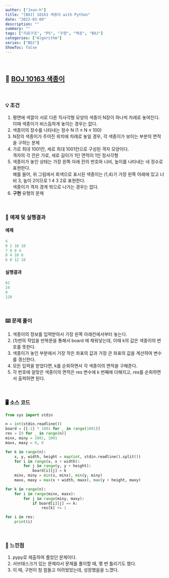 ```yaml
---
author: ["Jxun-h"]
title: "[BOJ] 10163 색종이 with Python"
date: "2022-03-09"
description: ""
summary: ""
tags: ["자료구조", "PS", "구현", "백준", "BOJ"]
categories: ["Algorithm"]
series: ["BOJ"]
ShowToc: false
---
```


<br>

## 📌 <a href="https://www.acmicpc.net/problem/10163" target="_blank">BOJ 10163 색종이</a>

<br>

### 💡 조건

1.  평면에 색깔이 서로 다른 직사각형 모양의 색종이 N장이 하나씩 차례로 놓여진다. 이때 색종이가 비스듬하게 놓이는 경우는 없다.
2.  색종이의 장수를 나타내는 정수 N (1 ≤ N ≤ 100)
3.  N장의 색종이가 주어진 위치에 차례로 놓일 경우, 각 색종이가 보이는 부분의 면적을 구하는 문제
4.  가로 최대 1001칸, 세로 최대 1001칸으로 구성된 격자 모양이다.  
    격자의 각 칸은 가로, 세로 길이가 1인 면적이 1인 정사각형
5.  색종이가 놓인 상태는 가장 왼쪽 아래 칸의 번호와 너비, 높이를 나타내는 네 정수로 표현한다.  
    예를 들어, 위 그림에서 회색으로 표시된 색종이는 (1,4)가 가장 왼쪽 아래에 있고 너비 3, 높이 2이므로 1 4 3 2로 표현한다.  
    색종이가 격자 경계 밖으로 나가는 경우는 없다.
6.  **구현** 유형의 문제

<br>

### 🔖 예제 및 실행결과

#### 예제

```py
4
0 2 10 10
7 9 8 4
8 4 10 6
6 0 12 10
```

#### 실행결과

```py
62
24
0
120
```

<br>

### ⌨️ 문제 풀이

1.  색종이의 정보를 입력받아서 가장 왼쪽 아래칸에서부터 놓는다.
2.  (1)번의 작업을 반복문을 통해서 board 에 채워넣는데, 이때 k의 값은 색종이의 번호를 뜻한다.
3.  색종이가 놓인 부분에서 가장 작은 좌표의 값과 가장 큰 좌표의 값을 계산하여 변수를 갱신한다.
4.  모든 입력을 받았다면, k를 순회하면서 각 색종이의 면적을 구해준다.
5.  각 번호에 알맞은 색종이의 면적은 res 변수에 k 번째에 더해지고, res를 순회하면서 출력하면 된다.

<br>

### 🖥 소스 코드

```py
from sys import stdin

n = int(stdin.readline())
board = [[-1] * 1001 for _ in range(1001)]
res = [0 for _ in range(n)]
minx, miny = 1001, 1001
maxx, maxy = 0, 0

for k in range(n):
    x, y, width, height = map(int, stdin.readline().split())
    for i in range(x, x + width):
        for j in range(y, y + height):
            board[i][j] = k
    minx, miny = min(x, minx), min(y, miny)
    maxx, maxy = max(x + width, maxx), max(y + height, maxy)

for k in range(n):
    for i in range(minx, maxx):
        for j in range(miny, maxy):
            if board[i][j] == k:
                res[k] += 1

for i in res:
    print(i)
```

<br>

### 💾 느낀점

1.  pypy로 제출하여 풀었던 문제이다.
2.  서브태스크가 있는 문제라서 문제를 풀이할 때, 몇 번 틀리기도 했다.
3.  이 때, 구현이 참 힘들고 어려웠었는데, 성장했음을 느꼈다.